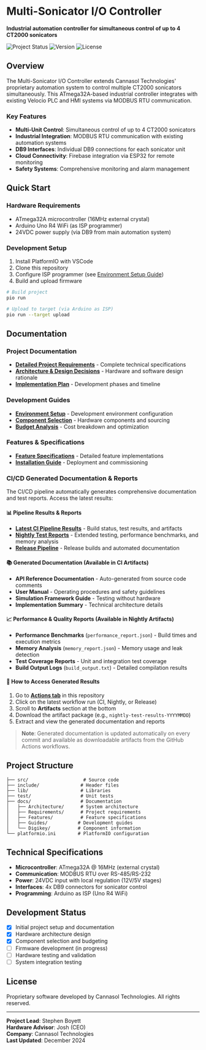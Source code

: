 # Multi-Sonicator I/O Controller

**Industrial automation controller for simultaneous control of up to 4 CT2000 sonicators**

![Project Status](https://img.shields.io/badge/Status-Development-yellow)
![Version](https://img.shields.io/badge/Version-0.1.0-blue)
![License](https://img.shields.io/badge/License-Proprietary-red)

## Overview

The Multi-Sonicator I/O Controller extends Cannasol Technologies' proprietary automation system to control multiple CT2000 sonicators simultaneously. This ATmega32A-based industrial controller integrates with existing Velocio PLC and HMI systems via MODBUS RTU communication.

### Key Features

- **Multi-Unit Control**: Simultaneous control of up to 4 CT2000 sonicators
- **Industrial Integration**: MODBUS RTU communication with existing automation systems
- **DB9 Interfaces**: Individual DB9 connections for each sonicator unit
- **Cloud Connectivity**: Firebase integration via ESP32 for remote monitoring
- **Safety Systems**: Comprehensive monitoring and alarm management

## Quick Start

### Hardware Requirements

- ATmega32A microcontroller (16MHz external crystal)
- Arduino Uno R4 WiFi (as ISP programmer)
- 24VDC power supply (via DB9 from main automation system)

### Development Setup

1. Install PlatformIO with VSCode
2. Clone this repository
3. Configure ISP programmer (see [Environment Setup Guide](docs/Guides/environment-setup.md))
4. Build and upload firmware

```bash
# Build project
pio run

# Upload to target (via Arduino as ISP)
pio run --target upload
```

## Documentation

### Project Documentation
- **[Detailed Project Requirements](docs/Requirements/project-requirements.md)** - Complete technical specifications
- **[Architecture & Design Decisions](docs/Architecture/design-decisions.md)** - Hardware and software design rationale
- **[Implementation Plan](docs/Planning/implementation-plan.md)** - Development phases and timeline

### Development Guides
- **[Environment Setup](docs/Guides/environment-setup.md)** - Development environment configuration
- **[Component Selection](docs/Digikey/component-selection.md)** - Hardware components and sourcing
- **[Budget Analysis](docs/Budget/budget-analysis.md)** - Cost breakdown and optimization

### Features & Specifications
- **[Feature Specifications](docs/Features/Specifications/)** - Detailed feature implementations
- **[Installation Guide](docs/Features/Specifications/18-installation-and-commissioning.md)** - Deployment and commissioning

### CI/CD Generated Documentation & Reports

The CI/CD pipeline automatically generates comprehensive documentation and test reports. Access the latest results:

#### 📊 **Pipeline Results & Reports**
- **[Latest CI Pipeline Results](../../actions/workflows/ci.yml)** - Build status, test results, and artifacts
- **[Nightly Test Reports](../../actions/workflows/nightly.yml)** - Extended testing, performance benchmarks, and memory analysis
- **[Release Pipeline](../../actions/workflows/release.yml)** - Release builds and automated documentation

#### 📚 **Generated Documentation** (Available in CI Artifacts)
- **API Reference Documentation** - Auto-generated from source code comments
- **User Manual** - Operating procedures and safety guidelines
- **Simulation Framework Guide** - Testing without hardware
- **Implementation Summary** - Technical architecture details

#### 📈 **Performance & Quality Reports** (Available in Nightly Artifacts)
- **Performance Benchmarks** (`performance_report.json`) - Build times and execution metrics
- **Memory Analysis** (`memory_report.json`) - Memory usage and leak detection
- **Test Coverage Reports** - Unit and integration test coverage
- **Build Output Logs** (`build_output.txt`) - Detailed compilation results

#### 🔗 **How to Access Generated Results**
1. Go to **[Actions tab](../../actions)** in this repository
2. Click on the latest workflow run (CI, Nightly, or Release)
3. Scroll to **Artifacts** section at the bottom
4. Download the artifact package (e.g., `nightly-test-results-YYYYMMDD`)
5. Extract and view the generated documentation and reports

> **Note**: Generated documentation is updated automatically on every commit and available as downloadable artifacts from the GitHub Actions workflows.

## Project Structure

```
├── src/                    # Source code
├── include/               # Header files
├── lib/                   # Libraries
├── test/                  # Unit tests
├── docs/                  # Documentation
│   ├── Architecture/      # System architecture
│   ├── Requirements/      # Project requirements
│   ├── Features/          # Feature specifications
│   ├── Guides/           # Development guides
│   └── Digikey/          # Component information
└── platformio.ini        # PlatformIO configuration
```

## Technical Specifications

- **Microcontroller**: ATmega32A @ 16MHz (external crystal)
- **Communication**: MODBUS RTU over RS-485/RS-232
- **Power**: 24VDC input with local regulation (12V/5V stages)
- **Interfaces**: 4x DB9 connectors for sonicator control
- **Programming**: Arduino as ISP (Uno R4 WiFi)

## Development Status

- [x] Initial project setup and documentation
- [x] Hardware architecture design
- [x] Component selection and budgeting
- [ ] Firmware development (in progress)
- [ ] Hardware testing and validation
- [ ] System integration testing

## License

Proprietary software developed by Cannasol Technologies. All rights reserved.

---

**Project Lead**: Stephen Boyett  
**Hardware Advisor**: Josh (CEO)  
**Company**: Cannasol Technologies  
**Last Updated**: December 2024